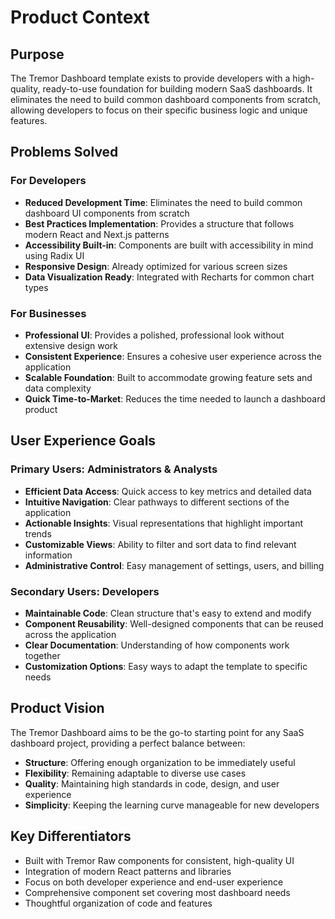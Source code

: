 # Product Context

## Purpose
The Tremor Dashboard template exists to provide developers with a high-quality, ready-to-use foundation for building modern SaaS dashboards. It eliminates the need to build common dashboard components from scratch, allowing developers to focus on their specific business logic and unique features.

## Problems Solved

### For Developers
- **Reduced Development Time**: Eliminates the need to build common dashboard UI components from scratch
- **Best Practices Implementation**: Provides a structure that follows modern React and Next.js patterns
- **Accessibility Built-in**: Components are built with accessibility in mind using Radix UI
- **Responsive Design**: Already optimized for various screen sizes
- **Data Visualization Ready**: Integrated with Recharts for common chart types

### For Businesses
- **Professional UI**: Provides a polished, professional look without extensive design work
- **Consistent Experience**: Ensures a cohesive user experience across the application
- **Scalable Foundation**: Built to accommodate growing feature sets and data complexity
- **Quick Time-to-Market**: Reduces the time needed to launch a dashboard product

## User Experience Goals

### Primary Users: Administrators & Analysts
- **Efficient Data Access**: Quick access to key metrics and detailed data
- **Intuitive Navigation**: Clear pathways to different sections of the application
- **Actionable Insights**: Visual representations that highlight important trends
- **Customizable Views**: Ability to filter and sort data to find relevant information
- **Administrative Control**: Easy management of settings, users, and billing

### Secondary Users: Developers
- **Maintainable Code**: Clean structure that's easy to extend and modify
- **Component Reusability**: Well-designed components that can be reused across the application
- **Clear Documentation**: Understanding of how components work together
- **Customization Options**: Easy ways to adapt the template to specific needs

## Product Vision
The Tremor Dashboard aims to be the go-to starting point for any SaaS dashboard project, providing a perfect balance between:
- **Structure**: Offering enough organization to be immediately useful
- **Flexibility**: Remaining adaptable to diverse use cases
- **Quality**: Maintaining high standards in code, design, and user experience
- **Simplicity**: Keeping the learning curve manageable for new developers

## Key Differentiators
- Built with Tremor Raw components for consistent, high-quality UI
- Integration of modern React patterns and libraries
- Focus on both developer experience and end-user experience
- Comprehensive component set covering most dashboard needs
- Thoughtful organization of code and features
